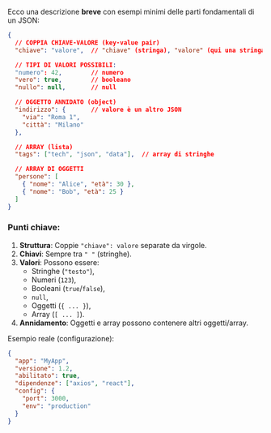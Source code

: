 Ecco una descrizione **breve** con esempi minimi delle parti fondamentali di un JSON:

```json
{
  // COPPIA CHIAVE-VALORE (key-value pair)
  "chiave": "valore",  // "chiave" (stringa), "valore" (qui una stringa)

  // TIPI DI VALORI POSSIBILI:
  "numero": 42,        // numero
  "vero": true,        // booleano
  "nullo": null,       // null

  // OGGETTO ANNIDATO (object)
  "indirizzo": {       // valore è un altro JSON
    "via": "Roma 1",
    "città": "Milano"
  },

  // ARRAY (lista)
  "tags": ["tech", "json", "data"],  // array di stringhe

  // ARRAY DI OGGETTI
  "persone": [
    { "nome": "Alice", "età": 30 },
    { "nome": "Bob", "età": 25 }
  ]
}
```

### Punti chiave:
1. **Struttura**: Coppie `"chiave": valore` separate da virgole.
2. **Chiavi**: Sempre tra `" "` (stringhe).
3. **Valori**: Possono essere:
   - Stringhe (`"testo"`),
   - Numeri (`123`),
   - Booleani (`true`/`false`),
   - `null`,
   - Oggetti (`{ ... }`),
   - Array (`[ ... ]`).
4. **Annidamento**: Oggetti e array possono contenere altri oggetti/array.

Esempio reale (configurazione):
```json
{
  "app": "MyApp",
  "versione": 1.2,
  "abilitato": true,
  "dipendenze": ["axios", "react"],
  "config": {
    "port": 3000,
    "env": "production"
  }
}
```